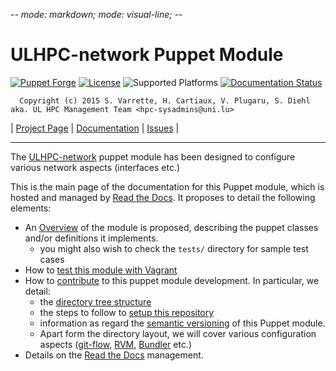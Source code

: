 -*- mode: markdown; mode: visual-line;  -*-

# ULHPC-network Puppet Module 

[![Puppet Forge](http://img.shields.io/puppetforge/v/ULHPC/network.svg)](https://forge.puppetlabs.com/ULHPC/network)
[![License](http://img.shields.io/:license-GPL3.0-blue.svg)](LICENSE)
![Supported Platforms](http://img.shields.io/badge/platform-debian-lightgrey.svg)
[![Documentation Status](https://readthedocs.org/projects/ulhpc-puppet-network/badge/?version=latest)](https://readthedocs.org/projects/ulhpc-puppet-network/?badge=latest)

      Copyright (c) 2015 S. Varrette, H. Cartiaux, V. Plugaru, S. Diehl aka. UL HPC Management Team <hpc-sysadmins@uni.lu>

| [Project Page](https://github.com/ULHPC/puppet-network) | [Documentation](http://ulhpc-puppet-network.readthedocs.org/en/latest/) | [Issues](https://github.com/ULHPC/puppet-network/issues) |


-----------
The [ULHPC-network](https://github.com/ULHPC/puppet-network) puppet module has been designed to configure various network aspects (interfaces etc.)

This is the main page of the documentation for this Puppet module, which is hosted and managed by [Read the Docs](http://ulhpc-network.readthedocs.org/en/latest/).
It proposes to detail the following elements:

* An [Overview](overview.md) of the module is proposed, describing the puppet classes and/or definitions it implements.
     - you might also wish to check the `tests/` directory for sample test cases 
* How to [test this module with Vagrant](vagrant.md)
* How to [contribute](contributing/index.md) to this puppet module development. In particular, we detail:
     - the [directory tree structure](contributing/layout.md)
	 - the steps to follow to [setup this repository](contributing/setup.md)
	 - information as regard the [semantic versioning](contributing/versioning.md) of this Puppet module. 
     - Apart form the directory layout, we will cover various configuration aspects ([git-flow](https://github.com/nvie/gitflow), [RVM](https://rvm.io/), [Bundler](http://bundler.io/) etc.)
* Details on the [Read the Docs](http://ulhpc-puppet-network.readthedocs.org/en/latest/) management.


